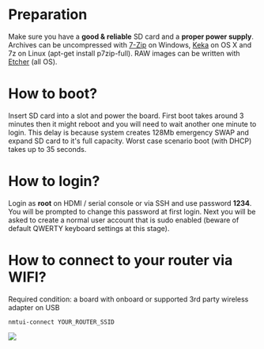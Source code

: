 # Preparation

Make sure you have a **good & reliable** SD card and a **proper power supply**. Archives can be uncompressed with [7-Zip](http://www.7-zip.org/) on Windows, [Keka](http://www.kekaosx.com/en/) on OS X and 7z on Linux (apt-get install p7zip-full). RAW images can be written with [Etcher](https://www.etcher.io) (all OS).

# How to boot?

Insert SD card into a slot and power the board. First boot takes around 3 minutes then it might reboot and you will need to wait another one minute to login. This delay is because system creates 128Mb emergency SWAP and expand SD card to it's full capacity. Worst case scenario boot (with DHCP) takes up to 35 seconds.

# How to login? 

Login as **root** on HDMI / serial console or via SSH and use password **1234**. You will be prompted to change this password at first login. Next you will be asked to create a normal user account that is sudo enabled (beware of default QWERTY keyboard settings at this stage).

# How to connect to your router via WIFI?

Required condition: a board with onboard or supported 3rd party wireless adapter on USB

	nmtui-connect YOUR_ROUTER_SSID

![](https://www.armbian.com/wp-content/uploads/2016/12/wifi-tran.png)
